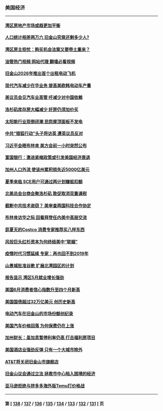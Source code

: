 ### 美国经济
---
#### [湾区房地产市场或趋更加平衡](../../pages/ncid1078158/n14020108.md?06211645) 
#### [人口统计相差两万六 旧金山究竟还剩多少人?](../../pages/ncid1078158/n14020106.md?06211645) 
#### [湾区房主担忧：购买机会法案又要卷土重来？](../../pages/ncid1078158/n14020094.md?06211645) 
#### [油管热门视频 网站代理 翻墙必看视频](http://138.2.39.72:81/youtube.html?epic-marker?06211645)
#### [旧金山2026年推出首个出租电动飞机](../../pages/ncid1078158/n14020078.md?06211645) 
#### [现代汽车减少在华业务 提高美欧韩电动车产量](../../pages/ncid1078158/n14019694.md?06211645) 
#### [美议员会见汽车业高管 吁减少对中国依赖](../../pages/ncid1078158/n14019435.md?06211645) 
#### [洛杉矶库存房大幅减少 好房仍须加价买](../../pages/ncid1078158/n14019408.md?06211645) 
#### [太阳能行业现倒闭潮 民怨屋顶面板不发电](../../pages/ncid1078158/n14019225.md?06211645) 
#### [中共“猎狐行动”头子将访英 遭英议员反对](../../pages/ncid1078158/n14019129.md?06211645) 
#### [习近平会晤布林肯 美方会前一小时突然公布](../../pages/ncid1078158/n14018856.md?06211645) 
#### [富国银行：激进紧缩政策或引发美国经济衰退](../../pages/ncid1078158/n14018859.md?06211645) 
#### [加州人口外流 使该州累积损失近5000亿美元](../../pages/ncid1078158/n14018660.md?06211645) 
#### [夏季来临 SCE用户可通过两计划赚抵扣额](../../pages/ncid1078158/n14018579.md?06211645) 
#### [北美总会台商会聚洛杉矶 敦促取消双重课税](../../pages/ncid1078158/n14018505.md?06211645) 
#### [截断中共技术盗窃？ 美审查两国科技合作协定](../../pages/ncid1078158/n14018310.md?06211645) 
#### [布林肯访华之际 回看拜登任内美中高层交流](../../pages/ncid1078158/n14018243.md?06211645) 
#### [逛夏天的Costco 消费专家推荐买八样东西](../../pages/ncid1078158/n14011350.md?06211645) 
#### [风投巨头红杉资本为何终结美中“联姻”](../../pages/ncid1078158/n14018040.md?06211645) 
#### [疫情时代习惯延续 专家：再也回不到2019年](../../pages/ncid1078158/n14018083.md?06211645) 
#### [山景城批准谷歌 扩展北湾园区的计划](../../pages/ncid1078158/n14018019.md?06211645) 
#### [报告显示 湾区5月就业增长强劲](../../pages/ncid1078158/n14018016.md?06211645) 
#### [美国6月消费者信心指数升至四个月新高](../../pages/ncid1078158/n14017952.md?06211645) 
#### [美国国债超过32万亿美元 创历史新高](../../pages/ncid1078158/n14017902.md?06211645) 
#### [电动汽车在旧金山的市场份额创纪录](../../pages/ncid1078158/n14017843.md?06211645) 
#### [美国汽车价格回落 为何保费仍在上涨](../../pages/ncid1078158/n14017562.md?06211645) 
#### [加州财长：虽加息暂停利率仍高 打击福利房项目](../../pages/ncid1078158/n14017560.md?06211645) 
#### [美国酒店业强劲反弹 只有一个大城市除外](../../pages/ncid1078158/n14017326.md?06211645) 
#### [AT&T将关闭旧金山市旗舰店](../../pages/ncid1078158/n14017224.md?06211645) 
#### [旧金山议会通过立法 拯救市中心陷入困境的经济](../../pages/ncid1078158/n14017208.md?06211645) 
#### [亚马逊拒绝与拼多多海外版Temu打价格战](../../pages/ncid1078158/n14017047.md?06211645) 

---
#### 第 [ [138](./138.md?06211645) / [137](./137.md?06211645) / [136](./136.md?06211645) / [135](./135.md?06211645) / [134](./134.md?06211645) / [133](./133.md?06211645) / [132](./132.md?06211645) / [131](./131.md?06211645) ] 页
